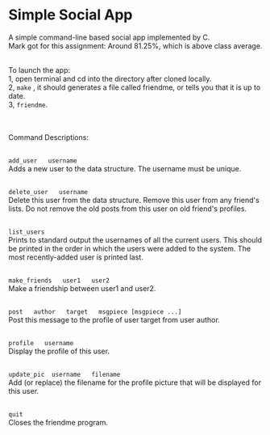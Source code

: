 # Simple Social App
A simple command-line based social app implemented by C.<br>
Mark got for this assignment: Around 81.25%, which is above class average.
<br><br>

To launch the app:<br>
1, open terminal and cd into the directory after cloned locally.<br>
2, `make` , it should generates a file called friendme, or tells you that it is up to date.<br>
3, `friendme`.<br><br><br>

Command Descriptions:<br><br>

`add_user   username`<br>
Adds a new user to the data structure. The username must be unique.<br><br>

`delete_user   username`<br>
Delete this user from the data structure. Remove this user from any friend's lists. Do not remove the old posts from this user on old
friend's profiles.<br><br>

`list_users`<br>
Prints to standard output the usernames of all the current users. This should be printed in the order in which the users were added to the
system. The most recently-added user is printed last.<br><br>

`make_friends   user1   user2`<br>
Make a friendship between user1 and user2.<br><br>

`post   author   target   msgpiece [msgpiece ...]`<br>
Post this message to the profile of user target from user author.<br><br>

`profile   username`<br>
Display the profile of this user.<br><br>

`update_pic  username   filename`<br>
Add (or replace) the filename for the profile picture that will be displayed for this user.<br><br>

`quit` <br>
Closes the friendme program.<br><br>
